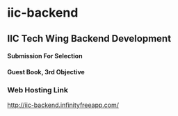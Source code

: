# iic-backend
## IIC Tech Wing Backend Development
#### Submission For Selection
#### Guest Book, 3rd Objective

### Web Hosting Link
http://iic-backend.infinityfreeapp.com/
